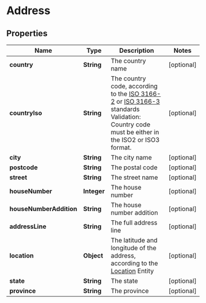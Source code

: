 # Address

## Properties
Name | Type | Description | Notes
------------ | ------------- | ------------- | -------------
**country** | **String** | The country name |  [optional]
**countryIso** | **String** | The country code, according to the [ISO 3166-2](https://www.iso.org/obp/ui/#search/code/) or [ISO 3166-3](https://www.iso.org/obp/ui/#search/code/) standards Validation: Country code must be either in the ISO2 or ISO3 format. |  [optional]
**city** | **String** | The city name |  [optional]
**postcode** | **String** | The postal code |  [optional]
**street** | **String** | The street name |  [optional]
**houseNumber** | **Integer** | The house number |  [optional]
**houseNumberAddition** | **String** | The house number addition |  [optional]
**addressLine** | **String** | The full address line |  [optional]
**location** | **Object** | The latitude and longitude of the address, according to the [Location](#location) Entity |  [optional]
**state** | **String** | The state |  [optional]
**province** | **String** | The province |  [optional]
